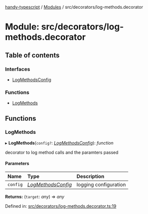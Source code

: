 [handy-typescript](../README.md) / [Modules](../modules.md) / src/decorators/log-methods.decorator

# Module: src/decorators/log-methods.decorator

## Table of contents

### Interfaces

- [LogMethodsConfig](../interfaces/src_decorators_log_methods_decorator.logmethodsconfig.md)

### Functions

- [LogMethods](src_decorators_log_methods_decorator.md#logmethods)

## Functions

### LogMethods

▸ **LogMethods**(`config?`: [*LogMethodsConfig*](../interfaces/src_decorators_log_methods_decorator.logmethodsconfig.md)): *function*

decorator to log method calls and the paramters passed

#### Parameters

| Name | Type | Description |
| :------ | :------ | :------ |
| `config` | [*LogMethodsConfig*](../interfaces/src_decorators_log_methods_decorator.logmethodsconfig.md) | logging configuration |

**Returns:** (`target`: *any*) => *any*

Defined in: [src/decorators/log-methods.decorator.ts:19](https://github.com/robbiemu/handy-typescript/blob/0fc5e0a/src/decorators/log-methods.decorator.ts#L19)

